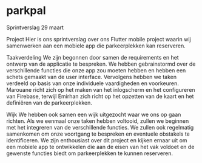 # parkpal


Sprintverslag 29 maart

Project
Hier is ons sprintverslag over ons Flutter mobile project waarin wij samenwerken aan een mobiele app die parkeerplekken kan reserveren.

Taakverdeling
We zijn begonnen door samen de requirements en het ontwerp van de applicatie te bespreken. 
We hebben gebrainstormd over de verschillende functies die onze app zou moeten hebben en hebben een schets gemaakt van de user interface.
Vervolgens hebben we taken verdeeld op basis van onze individuele vaardigheden en voorkeuren. 
Marouane richt zich op het maken van het inlogscherm en het configureren van Firebase, 
terwijl Emirhan zich richt op het opzetten van de kaart en het definiëren van de parkeerplekken.

Wijk
We hebben ook samen een wijk uitgezocht waar we ons op gaan richten.
Als we eenmaal onze taken hebben voltooid, zullen we beginnen met het integreren van de verschillende functies. 
We zullen ook regelmatig samenkomen om onze voortgang te bespreken en eventuele obstakels te identificeren.
We zijn enthousiast over dit project en kijken ernaar uit om een mobiele app te ontwikkelen 
die aan de eisen van het vak voldoet en de gewenste functies biedt om parkeerplekken te kunnen reserveren.
